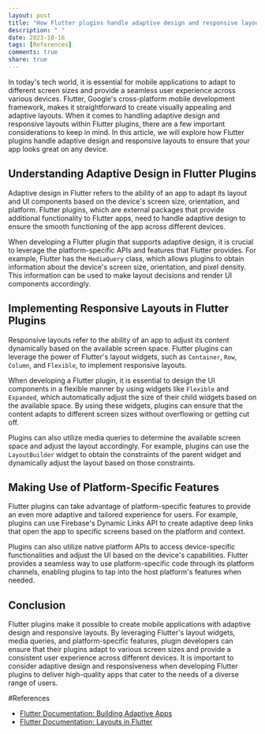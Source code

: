 ```yaml
---
layout: post
title: "How Flutter plugins handle adaptive design and responsive layouts"
description: " "
date: 2023-10-16
tags: [References]
comments: true
share: true
---
```


In today's tech world, it is essential for mobile applications to adapt to different screen sizes and provide a seamless user experience across various devices. Flutter, Google's cross-platform mobile development framework, makes it straightforward to create visually appealing and adaptive layouts. When it comes to handling adaptive design and responsive layouts within Flutter plugins, there are a few important considerations to keep in mind. In this article, we will explore how Flutter plugins handle adaptive design and responsive layouts to ensure that your app looks great on any device.

## Understanding Adaptive Design in Flutter Plugins

Adaptive design in Flutter refers to the ability of an app to adapt its layout and UI components based on the device's screen size, orientation, and platform. Flutter plugins, which are external packages that provide additional functionality to Flutter apps, need to handle adaptive design to ensure the smooth functioning of the app across different devices.

When developing a Flutter plugin that supports adaptive design, it is crucial to leverage the platform-specific APIs and features that Flutter provides. For example, Flutter has the `MediaQuery` class, which allows plugins to obtain information about the device's screen size, orientation, and pixel density. This information can be used to make layout decisions and render UI components accordingly.

## Implementing Responsive Layouts in Flutter Plugins

Responsive layouts refer to the ability of an app to adjust its content dynamically based on the available screen space. Flutter plugins can leverage the power of Flutter's layout widgets, such as `Container`, `Row`, `Column`, and `Flexible`, to implement responsive layouts.

When developing a Flutter plugin, it is essential to design the UI components in a flexible manner by using widgets like `Flexible` and `Expanded`, which automatically adjust the size of their child widgets based on the available space. By using these widgets, plugins can ensure that the content adapts to different screen sizes without overflowing or getting cut off.

Plugins can also utilize media queries to determine the available screen space and adjust the layout accordingly. For example, plugins can use the `LayoutBuilder` widget to obtain the constraints of the parent widget and dynamically adjust the layout based on those constraints.

## Making Use of Platform-Specific Features

Flutter plugins can take advantage of platform-specific features to provide an even more adaptive and tailored experience for users. For example, plugins can use Firebase's Dynamic Links API to create adaptive deep links that open the app to specific screens based on the platform and context.

Plugins can also utilize native platform APIs to access device-specific functionalities and adjust the UI based on the device's capabilities. Flutter provides a seamless way to use platform-specific code through its platform channels, enabling plugins to tap into the host platform's features when needed.

## Conclusion

Flutter plugins make it possible to create mobile applications with adaptive design and responsive layouts. By leveraging Flutter's layout widgets, media queries, and platform-specific features, plugin developers can ensure that their plugins adapt to various screen sizes and provide a consistent user experience across different devices. It is important to consider adaptive design and responsiveness when developing Flutter plugins to deliver high-quality apps that cater to the needs of a diverse range of users.

#References
- [Flutter Documentation: Building Adaptive Apps](https://flutter.dev/docs/development/ui/adaptive)
- [Flutter Documentation: Layouts in Flutter](https://flutter.dev/docs/development/ui/layout)